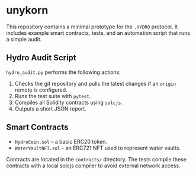 # unykorn

This repository contains a minimal prototype for the `.HYDRO` protocol. It
includes example smart contracts, tests, and an automation script that runs a
simple audit.

## Hydro Audit Script

`hydro_audit.py` performs the following actions:

1. Checks the git repository and pulls the latest changes if an `origin`
   remote is configured.
2. Runs the test suite with `pytest`.
3. Compiles all Solidity contracts using `solcjs`.
4. Outputs a short JSON report.

## Smart Contracts

- `HydroCoin.sol` – a basic ERC20 token.
- `WaterVaultNFT.sol` – an ERC721 NFT used to represent water vaults.

Contracts are located in the `contracts/` directory. The tests compile these
contracts with a local solcjs compiler to avoid external network access.
